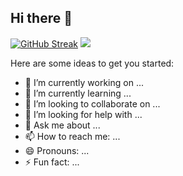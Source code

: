 ## Hi there 👋
[![GitHub Streak](https://streak-stats.demolab.com?user=LongIT2007)](https://git.io/streak-stats)
![](http://github-profile-summary-cards.vercel.app/api/cards/stats?username=LongIT2007&theme=algolia)

Here are some ideas to get you started:

- 🔭 I’m currently working on ...
- 🌱 I’m currently learning ...
- 👯 I’m looking to collaborate on ...
- 🤔 I’m looking for help with ...
- 💬 Ask me about ...
- 📫 How to reach me: ...
- 😄 Pronouns: ...
- ⚡ Fun fact: ...
